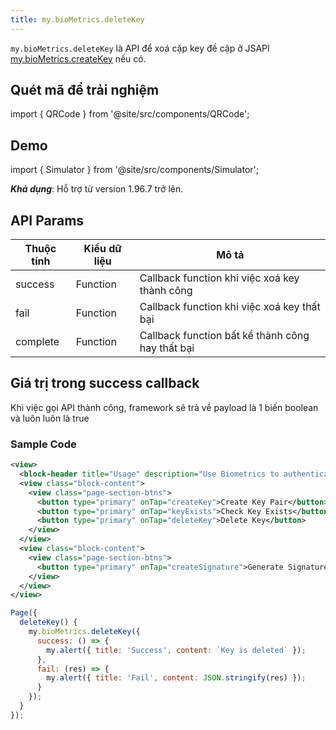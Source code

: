 ```yaml
---
title: my.bioMetrics.deleteKey
---
```


`my.bioMetrics.deleteKey` là API để xoá cặp key đề cập ở JSAPI [my.bioMetrics.createKey](./create-key) nếu có.

## Quét mã để trải nghiệm

import { QRCode } from '@site/src/components/QRCode';

<QRCode page="pages/api/bio-metrics/server/index" />

## Demo

import { Simulator } from '@site/src/components/Simulator';

<Simulator page="pages/api/bio-metrics/server/index" />

**_Khả dụng_**: Hỗ trợ từ version 1.96.7 trở lên.

## API Params

| Thuộc tính | Kiểu dữ liệu | Mô tả                                            |
| ---------- | ------------ | ------------------------------------------------ |
| success    | Function     | Callback function khi việc xoá key thành công    |
| fail       | Function     | Callback function khi việc xoá key thất bại      |
| complete   | Function     | Callback function bất kể thành công hay thất bại |

## Giá trị trong success callback

Khi việc gọi API thành công, framework sẽ trả về payload là 1 biến boolean và luôn luôn là true

### Sample Code

```xml title=index.xml
<view>
  <block-header title="Usage" description="Use Biometrics to authenticate with server" />
  <view class="block-content">
    <view class="page-section-btns">
      <button type="primary" onTap="createKey">Create Key Pair</button>
      <button type="primary" onTap="keyExists">Check Key Exists</button>
      <button type="primary" onTap="deleteKey">Delete Key</button>
    </view>
  </view>
  <view class="block-content">
    <view class="page-section-btns">
      <button type="primary" onTap="createSignature">Generate Signature</button>
    </view>
  </view>
</view>
```

```js title=index.js
Page({
  deleteKey() {
    my.bioMetrics.deleteKey({
      success: () => {
        my.alert({ title: 'Success', content: `Key is deleted` });
      },
      fail: (res) => {
        my.alert({ title: 'Fail', content: JSON.stringify(res) });
      }
    });
  }
});
```

